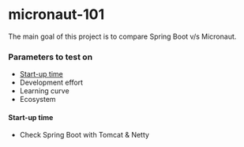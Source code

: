 # micronaut-101

The main goal of this project is to compare Spring Boot v/s Micronaut.

### Parameters to test on

- [Start-up time](#start-up-time)
- Development effort
- Learning curve
- Ecosystem

#### Start-up time

- Check Spring Boot with Tomcat & Netty

